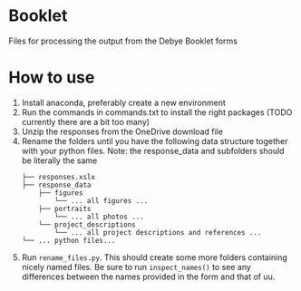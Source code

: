 # Booklet
Files for processing the output from the Debye Booklet forms

# How to use
1. Install anaconda, preferably create a new environment
2. Run the commands in commands.txt to install the right packages (TODO currently there are a bit too many)
3. Unzip the responses from the OneDrive download file
4. Rename the folders until you have the following data structure together with your python files. Note: the response_data and subfolders should be literally the same
   ```
   ├── responses.xslx
   ├── response_data
       ├── figures
           └── ... all figures ...
       ├── portraits
           └── ... all photos ... 
       └── project_descriptions
           └── ... all project descriptions and references ...
   └── ... python files...
   ```
  5. Run `rename_files.py`. This should create some more folders containing nicely named files. Be sure to run `inspect_names()` to see any differences between the names provided in the form and that of uu.
